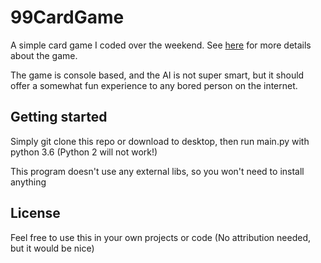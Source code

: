 # 99CardGame

A simple card game I coded over the weekend. See [here](https://en.wikipedia.org/wiki/Ninety-nine_(addition_card_game)) for more details
about the game.

The game is console based, and the AI is not super smart, but it should offer a somewhat fun experience to any bored person on the internet.

## Getting started

Simply git clone this repo or download to desktop, then run main.py with python 3.6 (Python 2 will not work!)

This program doesn't use any external libs, so you won't need to install anything

## License

Feel free to use this in your own projects or code (No attribution needed, but it would be nice) 
